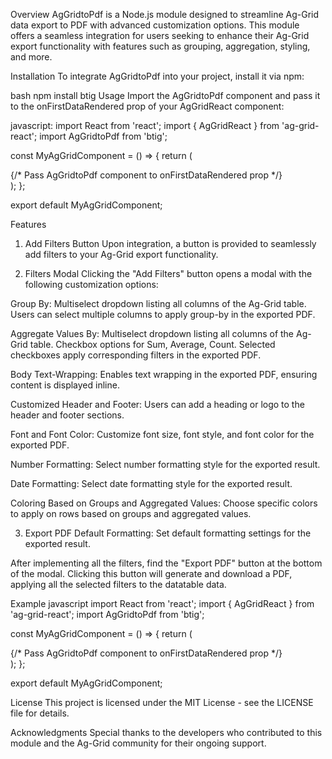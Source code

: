 Overview
AgGridtoPdf is a Node.js module designed to streamline Ag-Grid data export to PDF with advanced customization options. This module offers a seamless integration for users seeking to enhance their Ag-Grid export functionality with features such as grouping, aggregation, styling, and more.

Installation
To integrate AgGridtoPdf into your project, install it via npm:

bash
npm install btig
Usage
Import the AgGridtoPdf component and pass it to the onFirstDataRendered prop of your AgGridReact component:

javascript:
import React from 'react';
import { AgGridReact } from 'ag-grid-react';
import AgGridtoPdf from 'btig';

const MyAgGridComponent = () => {
  return (
    <div>
      {/* Pass AgGridtoPdf component to onFirstDataRendered prop */}
      <AgGridReact
        onFirstDataRendered={AgGridtoPdf}
      />
    </div>
  );
};

export default MyAgGridComponent;

Features
1. Add Filters Button
Upon integration, a button is provided to seamlessly add filters to your Ag-Grid export functionality.

2. Filters Modal
Clicking the "Add Filters" button opens a modal with the following customization options:

Group By:
Multiselect dropdown listing all columns of the Ag-Grid table.
Users can select multiple columns to apply group-by in the exported PDF.

Aggregate Values By:
Multiselect dropdown listing all columns of the Ag-Grid table.
Checkbox options for Sum, Average, Count.
Selected checkboxes apply corresponding filters in the exported PDF.

Body Text-Wrapping:
Enables text wrapping in the exported PDF, ensuring content is displayed inline.

Customized Header and Footer:
Users can add a heading or logo to the header and footer sections.

Font and Font Color:
Customize font size, font style, and font color for the exported PDF.

Number Formatting:
Select number formatting style for the exported result.

Date Formatting:
Select date formatting style for the exported result.

Coloring Based on Groups and Aggregated Values:
Choose specific colors to apply on rows based on groups and aggregated values.

3. Export PDF
Default Formatting:
Set default formatting settings for the exported result.

After implementing all the filters, find the "Export PDF" button at the bottom of the modal. Clicking this button will generate and download a PDF, applying all the selected filters to the datatable data.

Example
javascript
import React from 'react';
import { AgGridReact } from 'ag-grid-react';
import AgGridtoPdf from 'btig';

const MyAgGridComponent = () => {
  return (
    <div>
      {/* Pass AgGridtoPdf component to onFirstDataRendered prop */}
      <AgGridReact
        onFirstDataRendered={AgGridtoPdf}
      />
    </div>
  );
};

export default MyAgGridComponent;


License
This project is licensed under the MIT License - see the LICENSE file for details.

Acknowledgments
Special thanks to the developers who contributed to this module and the Ag-Grid community for their ongoing support.